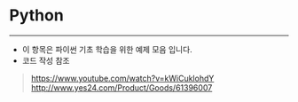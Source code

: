 # Python
-------------------------------
* 이 항목은 파이썬 기초 학습을 위한 예제 모음 입니다.
* 코드 작성 참조
>https://www.youtube.com/watch?v=kWiCuklohdY 
>http://www.yes24.com/Product/Goods/61396007
